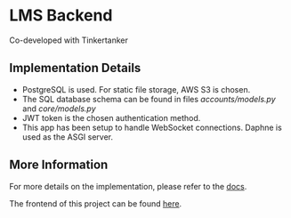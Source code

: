 # LMS Backend
Co-developed with Tinkertanker

## Implementation Details

- PostgreSQL is used. For static file storage, AWS S3 is chosen. 
- The SQL database schema can be found in files *accounts/models.py* and *core/models.py* 
- JWT token is the chosen authentication method.
- This app has been setup to handle WebSocket connections. Daphne is used as the ASGI server.

## More Information
For more details on the implementation, please refer to the [docs](docs/docs.md).

The frontend of this project can be found [here](https://github.com/tinkertanker/LMS_Frontend).
